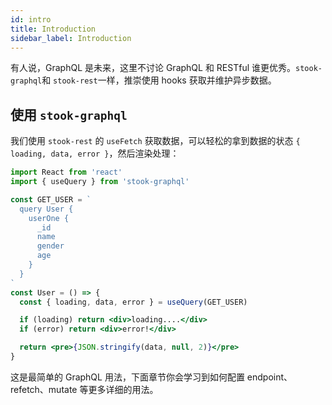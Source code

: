 ```yaml
---
id: intro
title: Introduction
sidebar_label: Introduction
---
```


有人说，GraphQL 是未来，这里不讨论 GraphQL 和 RESTful 谁更优秀。`stook-graphql`和 `stook-rest`一样，推崇使用 hooks 获取并维护异步数据。

## 使用 `stook-graphql`

我们使用 `stook-rest` 的 `useFetch` 获取数据，可以轻松的拿到数据的状态 `{ loading, data, error }`，然后渲染处理：

```jsx
import React from 'react'
import { useQuery } from 'stook-graphql'

const GET_USER = `
  query User {
    userOne {
      _id
      name
      gender
      age
    }
  }
`
const User = () => {
  const { loading, data, error } = useQuery(GET_USER)

  if (loading) return <div>loading....</div>
  if (error) return <div>error!</div>

  return <pre>{JSON.stringify(data, null, 2)}</pre>
}
```

这是最简单的 GraphQL 用法，下面章节你会学习到如何配置 endpoint、refetch、mutate 等更多详细的用法。
